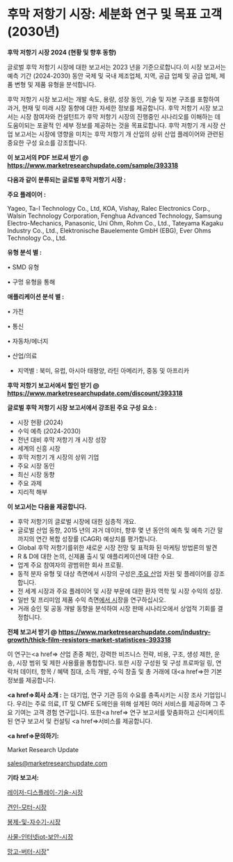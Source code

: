 # 후막 저항기 시장: 세분화 연구 및 목표 고객(2030년)

<strong>후막 저항기 시장 2024 (현황 및 향후 동향)</strong>

글로벌 후막 저항기 시장에 대한 보고서는 2023 년을 기준으로합니다.이 시장 보고서는 예측 기간 (2024-2030) 동안 국제 및 국내 제조업체, 지역, 공급 업체 및 공급 업체, 제품 변형 및 제품 유형을 분석합니다.

후막 저항기 시장 보고서는 개발 속도, 용량, 성장 동인, 기술 및 자본 구조를 포함하여 과거, 현재 및 미래 시장 동향에 대한 자세한 정보를 제공합니다. 후막 저항기 시장 보고서는 시장 참여자와 컨설턴트가 후막 저항기 시장의 진행중인 시나리오를 이해하는 데 도움이되는 포괄적 인 세부 정보를 제공하는 것을 목표로합니다. 후막 저항기 개 시장 산업 보고서는 시장에 영향을 미치는 후막 저항기 개 산업의 상위 산업 플레이어와 관련된 중요한 구성 요소를 강조합니다.



<strong>이 보고서의 PDF 브로셔 받기 @ <a href=https://www.marketresearchupdate.com/sample/393318>https://www.marketresearchupdate.com/sample/393318</a></strong>



<strong>다음과 같이 분류되는 글로벌 후막 저항기 시장 :</strong>



<strong>주요 플레이어 :</strong>

Yageo, Ta-I Technology Co., Ltd, KOA, Vishay, Ralec Electronics Corp., Walsin Technology Corporation, Fenghua Advanced Technology, Samsung Electro-Mechanics, Panasonic, Uni Ohm, Rohm Co., Ltd., Tateyama Kagaku Industry Co., Ltd., Elektronische Bauelemente GmbH (EBG), Ever Ohms Technology Co., Ltd.



<strong>유형 분석 별 :</strong>

• SMD 유형

• 구멍 유형을 통해



<strong>애플리케이션 분석 별 :</strong>

• 가전

• 통신

• 자동차/에너지

• 산업/의료

<ul>
  <li>지역별 : 북미, 유럽, 아시아 태평양, 라틴 아메리카, 중동 및 아프리카</li>
</ul>


<strong>후막 저항기 보고서에서 할인 받기 @ <a href=https://www.marketresearchupdate.com/discount/393318>https://www.marketresearchupdate.com/discount/393318</a></strong>



<strong>글로벌 후막 저항기 시장 보고서에서 강조된 주요 구성 요소 :</strong>
<ul>
  <li>시장 현황 (2024)</li>
  <li>수익 예측 (2024-2030)</li>
  <li>전년 대비 후막 저항기 개 시장 성장</li>
  <li>세계의 신흥 시장</li>
  <li>후막 저항기 개 시장의 상위 기업</li>
  <li>주요 시장 동인</li>
  <li>최신 시장 동향</li>
  <li>주요 과제</li>
  <li>지리적 해부</li>
</ul>


<strong>이 보고서는 다음을 제공합니다.</strong>
<ul>
  <li>후막 저항기의 글로벌 시장에 대한 심층적 개요.</li>
  <li>글로벌 산업 동향, 2015 년의 과거 데이터, 향후 몇 년 동안의 예측 및 예측 기간 말까지의 연간 복합 성장률 (CAGR) 예상치를 평가합니다.</li>
  <li>Global 후막 저항기를위한 새로운 시장 전망 및 표적화 된 마케팅 방법론의 발견</li>
  <li>R &amp; D에 대한 논의, 신제품 출시 및 애플리케이션에 대한 수요.</li>
  <li>업계 주요 참여자의 광범위한 회사 프로필.</li>
  <li>동적 분자 유형 및 대상 측면에서 시장의 구성은<a href=> 주요 산</a>업 자원 및 플레이어를 강조합니다.</li>
  <li>전 세계 시장과 주요 플레이어 및 시장 부문에 대한 환자 역학 및 시장 수익의 성장.</li>
  <li>일반 및 프리미엄 제품 수익 측면<a href=>에서 시</a>장을 연구하십시오.</li>
  <li>거래 승인 및 공동 개발 동향을 분석하여 시장 판매 시나리오에서 상업적 기회를 결정합니다.</li>
</ul>



<strong>전체 보고서 받기 @ <a href=https://www.marketresearchupdate.com/industry-growth/thick-film-resistors-market-statistices-393318>https://www.marketresearchupdate.com/industry-growth/thick-film-resistors-market-statistices-393318</a></strong>

이 연구는<a href=> 산업 존중</a> 체인, 강력한 비즈니스 전략, 비용, 구조, 생성 제한, 운송, 시장 범위 및 제한 사용률을 통합합니다. 또한 시장 구성원 및 구성 프로파일 링, 연락처 데이터, 항목 / 혜택 침대, 소득 개발, 수익 창출 및 총 거래에 대<a href=>한 기본 </a>정보를 제공합니다.



<strong><a href=>회사 소</a>개 :</strong>
는 대기업, 연구 기관 등의 수요를 충족시키는 시장 조사 기업입니다. 우리는 주로 의료, IT 및 CMFE 도메인을 위해 설계된 여러 서비스를 제공하며 그 주요 기여는 고객 경험 연구입니다. 또한<a href=> 연구 보</a>고서를 맞춤화하고 신디케이트 된 연구 보고서 및 컨설팅 <a href=>서비스</a>를 제공합니다.



<strong><a href=>문의하기:</a></strong>

Market Research Update

sales@marketresearchupdate.com



<strong>기타 보고서:</strong>

<a href=https://www.linkedin.com/pulse/레이저-디스플레이-기술-시장-규모-및-성장-2023-trend-tracking-tips-360-analysis/>레이저-디스플레이-기술-시장</a>

<a href=https://www.linkedin.com/pulse/견인-모터-시장-경쟁-분석-및-성장-잠재력-2029-survey-savvy-insights-360-analysis-tqcyf/>견인-모터-시장</a>

<a href=https://www.linkedin.com/pulse/봉제-및-자수기-시장-세분화-연구-목표-고객2029년-isdailynews-sllpf/>봉제-및-자수기-시장</a>

<a href=https://www.linkedin.com/pulse/사물-인터넷iot-보안-시장-규모-및-성장-2023-consumer-connection-compendium-ana-lobif/>사물-인터넷iot-보안-시장</a>

<a href=https://www.linkedin.com/pulse/망고-버터-시장-세분화-연구-및-목표-고객2029년-trendsetters-talk-360-analysis-7hwhf/>망고-버터-시장</a>"
